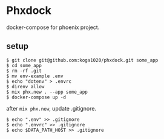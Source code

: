 # Phxdock

docker-compose for phoenix project.

## setup

```
$ git clone git@github.com:koga1020/phxdock.git some_app
$ cd some_app
$ rm -rf .git
$ mv env-example .env
$ echo "dotenv" > .envrc
$ direnv allow
$ mix phx.new . --app some_app
$ docker-compose up -d
```

after `mix phx.new`, update .gitignore.

```console
$ echo ".env" >> .gitignore
$ echo ".envrc" >> .gitignore
$ echo $DATA_PATH_HOST >> .gitignore
```
